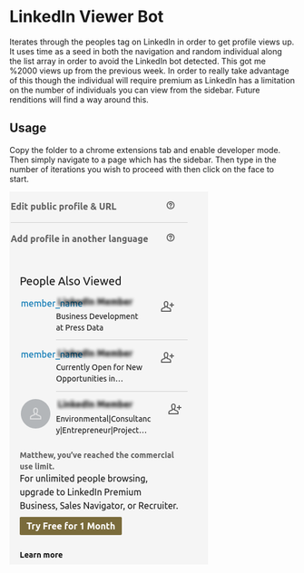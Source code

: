 # LinkedIn Viewer Bot
Iterates through the peoples tag on LinkedIn in order to get profile views up. It uses time as a seed in both the navigation and random individual along the list array in order to avoid the LinkedIn bot detected. This got me %2000 views up from the previous week. In order to really take advantage of this though the individual will require premium as LinkedIn has a limitation on the number of individuals you can view from the sidebar. Future renditions will find a way around this.

## Usage
Copy the folder to a chrome extensions tab and enable developer mode. Then simply navigate to a page which has the sidebar. Then type in the number of iterations you wish to proceed with then click on the face to start.

![alt text](https://github.com/mcrrobinson/LinkedIn-Viewer/blob/master/people.png "Image Usage")

